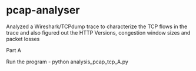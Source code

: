 # pcap-analyser
Analyzed a Wireshark/TCPdump trace to characterize the TCP flows in the trace and also figured out the HTTP Versions, congestion window sizes and packet losses

Part A

Run the program - python analysis_pcap_tcp_A.py
